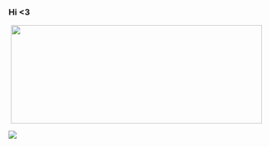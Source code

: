 ### Hi <3

<p align="center">
  <img width="495" height="195" src="https://github-readme-stats.vercel.app/api?username=HotDrify&show_icons=true&theme=radical">
</p>
<img src="https://komarev.com/ghpvc/?username=HotDrify&&style=flat-square" />
</div>
